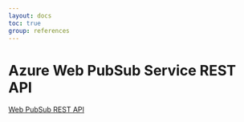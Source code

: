 ```yaml
---
layout: docs
toc: true
group: references
---
```


# Azure Web PubSub Service REST API

[Web PubSub REST API][rest]


[rest]: https://review.docs.microsoft.com/en-us/rest/api/documentation-preview/webpubsub?view=azure-rest-preview&branch=result_openapiHub_production_138700d9fb80